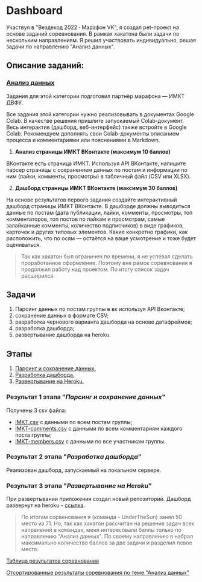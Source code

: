 # Dashboard
Участвуя в "Вездекод 2022 · Марафон VK", я создал pet-проект на основе заданий соревнования. В рамках хакатона были задачи по нескольким направлениям. Я решил участвовать индивидуально, решая задачи по направлению "Анализ данных".

## Описание заданий:
### [Анализ данных](https://vk.com/@vezdekod-analiz-dannyh-12294)
Задания для этой категории подготовил партнёр марафона — ИМКТ ДВФУ.

Все задания этой категории нужно реализовывать в документах Google Colab. В качестве решения пришлите запускаемый Colab-документ. Весь интерактив (дашборд, веб-интерфейс) также встройте в Google Colab. Рекомендуем дополнять свои Colab-документы описанием процесса и комментариями или пояснениями в Markdown.
1. **Анализ страницы ИМКТ ВКонтакте (максимум 10 баллов)**

ВКонтакте есть страница ИМКТ. Используя API ВКонтакте, напишите парсер страницы с сохранением данных по постам и информации по ним (лайки, комменты, просмотры) в табличный файл (CSV или XLSX).

2. **Дашборд страницы ИМКТ ВКонтакте (максимум 30 баллов)**
 
На основе результатов первого задания создайте интерактивный дашборд страницы ИМКТ ВКонтакте. В дашборде должны выводиться данные по постам (дата публикации, лайки, комменты, просмотры, топ комментаторов, топ постов по лайкам и просмотрам, самые залайканные комменты, количество подписчиков) в виде графиков, карточек и других типовых элементов. Какие конкретно графики, как расположить, что по осям — остаётся на ваше усмотрение и тоже будет оцениваться.

> Так как хакатон был ограничен по времени, я не успевал сделать проработанное оформление. Поэтому вне рамок соревнования я продолжил работу над проектом. По итогу список задач расширился.

## Задачи
1. Парсинг данных по постам группы в вк используя API Вконтакте;
2. cохранение данных в формате CSV;
3. разработка чернового варианта дашборда на основе датафреймов;
4. разработка дашборда;
5. развертывание дашборда на heroku.

## Этапы
1. [Парсинг и сохранение данных.](https://github.com/gulyaevAA/pet-projects/blob/main/Dash/Parsing-using-api.ipynb)
2. [Разработка дашборда.](https://github.com/gulyaevAA/pet-projects/blob/main/Dash/Dashboard.ipynb)
3. [Развертывание на Heroku.](https://github.com/gulyaevAA/deploy)

### Результат 1 этапа "*Парсинг и сохранение данных*"
Получены 3 csv файла:
- [IMKT.csv](https://github.com/gulyaevAA/pet-projects/blob/main/Dash/IMKT.csv) с данными по всем постам группы;
- [IMKT-comments.csv](https://github.com/gulyaevAA/pet-projects/blob/main/Dash/IMKT-comments.csv) с данными по всем комментариям каждого поста группы;
- [IMKT-members.csv](https://github.com/gulyaevAA/pet-projects/blob/main/Dash/IMKT-members.csv) с данными по все участникам группы.

### Результат 2 этапа "*Разработка дашборда*"
Реализован дашборд, запускаемый на локальном сервере.
### Результат 3 этапа "*Развертывание на Heroku*"
При развертывании приложения создал новый репозиторий.
Дашборд развернут на heroku - [ссылка](http://dashboard-vk.herokuapp.com/).


> По итогам сорвенования я (команда - UnderTheSun) занял 50 место из 71. Но, так как хакатон рассчитан на решение задач всех напрвлений в командах, меня интересовали баллы только по направлению "Анализ данных". По своему направлению я набрал максимально количество баллов за две задачи и разделил певое место. 

[Таблица результатов соревнования](https://drive.google.com/file/d/1VBhql3yVDamcf7i2cqOpbalBjC8eqaZ1/view?usp=sharing)

[Отсортированные результаты соревнования по теме "Анализ данных"](https://drive.google.com/file/d/1V8ctfMJk60oOtNJk5DG-tr9qqpYoTzD3/view?usp=sharing)
